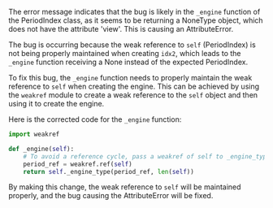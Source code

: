 The error message indicates that the bug is likely in the `_engine` function of the PeriodIndex class, as it seems to be returning a NoneType object, which does not have the attribute 'view'. This is causing an AttributeError.

The bug is occurring because the weak reference to `self` (PeriodIndex) is not being properly maintained when creating `idx2`, which leads to the `_engine` function receiving a None instead of the expected PeriodIndex.

To fix this bug, the `_engine` function needs to properly maintain the weak reference to `self` when creating the engine. This can be achieved by using the `weakref` module to create a weak reference to the `self` object and then using it to create the engine.

Here is the corrected code for the `_engine` function:

```python
import weakref

def _engine(self):
    # To avoid a reference cycle, pass a weakref of self to _engine_type.
    period_ref = weakref.ref(self)
    return self._engine_type(period_ref, len(self))
```

By making this change, the weak reference to `self` will be maintained properly, and the bug causing the AttributeError will be fixed.